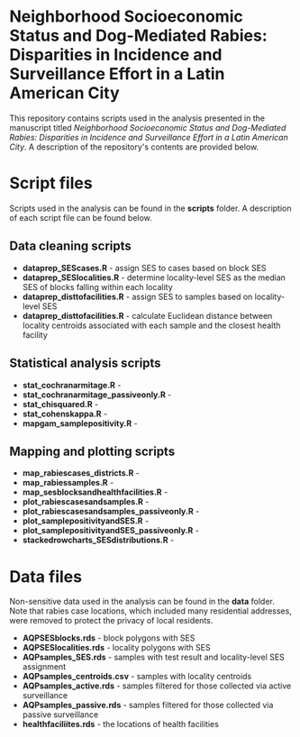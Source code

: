 # Neighborhood Socioeconomic Status and Dog-Mediated Rabies: Disparities in Incidence and Surveillance Effort in a Latin American City

This repository contains scripts used in the analysis presented in the manuscript titled _Neighborhood Socioeconomic Status and Dog-Mediated Rabies: Disparities in Incidence and Surveillance Effort in a Latin American City_. A description of the repository's contents are provided below.

# Script files
Scripts used in the analysis can be found in the **scripts** folder. A description of each script file can be found below.

## Data cleaning scripts
* **dataprep_SEScases.R** - assign SES to cases based on block SES
* **dataprep_SESlocalities.R** - determine locality-level SES as the median SES of blocks falling within each locality
* **dataprep_disttofacilities.R** - assign SES to samples based on locality-level SES
* **dataprep_disttofacilities.R** - calculate Euclidean distance between locality centroids associated with each sample and the closest health facility

## Statistical analysis scripts
* **stat_cochranarmitage.R** -
* **stat_cochranarmitage_passiveonly.R** - 
* **stat_chisquared.R** - 
* **stat_cohenskappa.R** - 
* **mapgam_samplepositivity.R** - 

## Mapping and plotting scripts
* **map_rabiescases_districts.R** -
* **map_rabiessamples.R** - 
* **map_sesblocksandhealthfacilities.R** - 
* **plot_rabiescasesandsamples.R** - 
* **plot_rabiescasesandsamples_passiveonly.R** -
* **plot_samplepositivityandSES.R** - 
* **plot_samplepositivityandSES_passiveonly.R** -
* **stackedrowcharts_SESdistributions.R** -


# Data files
Non-sensitive data used in the analysis can be found in the **data** folder. Note that rabies case locations, which included many residential addresses, were removed to protect the privacy of local residents.
* **AQPSESblocks.rds** - block polygons with SES
* **AQPSESlocalities.rds** - locality polygons with SES
* **AQPsamples_SES.rds** - samples with test result and locality-level SES assignment
* **AQPsamples_centroids.csv** - samples with locality centroids
* **AQPsamples_active.rds** - samples filtered for those collected via active surveillance
* **AQPsamples_passive.rds** - samples filtered for those collected via passive surveillance
* **healthfaciliites.rds** - the locations of health facilities
